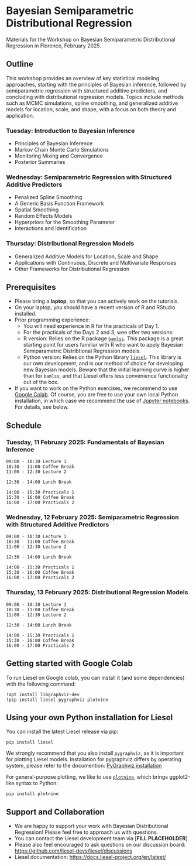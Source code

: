 # Bayesian Semiparametric Distributional Regression

Materials for the Workshop on Bayesian Semiparametric Distributional Regression in Florence, February 2025.

## Outline

This workshop provides an overview of key statistical modeling approaches, starting with the principles of Bayesian inference, followed by semiparametric regression with structured additive predictors, and concluding with distributional regression models. Topics include methods such as MCMC simulations, spline smoothing, and generalized additive models for location, scale, and shape, with a focus on both theory and application.

### Tuesday: Introduction to Bayesian Inference

- Principles of Bayesian Inference
- Markov Chain Monte Carlo Simulations
- Monitoring Mixing and Convergence
- Posterior Summaries

### Wednesday: Semiparametric Regression with Structured Additive Predictors

- Penalized Spline Smoothing
- A Generic Basis Function Framework
- Spatial Smoothing
- Random Effects Models
- Hyperpriors for the Smoothing Parameter
- Interactions and Identification

### Thursday: Distributional Regression Models

- Generalized Additive Models for Location, Scale and Shape
- Applications with Continuous, Discrete and Multivariate Responses
- Other Frameworks for Distributional Regression

## Prerequisites

- Please bring a **laptop**, so that you can actively work on the tutorials.
- On your laptop, you should have a recent version of R and RStudio installed.
- Prior programming experience:
  - You will need experience in R for the practicals of Day 1.
  - For the practicals of the Days 2 and 3, wee offer two versions:
  - R version: Relies on the R package [`bamlss`](https://cran.r-project.org/web/packages/bamlss/vignettes/bamlss.html). This package is a great starting point for users familiar with R who want to apply Bayesian Semiparametric Distribtional Regression models.
  - Python version: Relies on the Python library [`liesel`](https://liesel-project.org). This library is our own development, and is our method of choice for developing new Bayesian models. Beware that the initial learning curve is higher than for `bamlss`, and that Liesel offers less convenience functionality out of the box.
- If you want to work on the Python exercises, we recommend to use [Google Colab](https://colab.research.google.com). Of course, you are free to use your own local Python installation, in which case we recommend the use of [Jupyter notebooks](https://jupyter.org). For details, see below.



## Schedule

### Tuesday, 11 February 2025: Fundamentals of Bayesian Inference

```
09:00 - 10:30 Lecture 1
10:30 - 11:00 Coffee Break
11:00 - 12:30 Lecture 2

12:30 - 14:00 Lunch Break

14:00 - 15:30 Practicals 1
15:30 - 16:00 Coffee Break
16:00 - 17:00 Practicals 2
```

### Wednesday, 12 February 2025: Semiparametric Regression with Structured Additive Predictors

```
09:00 - 10:30 Lecture 1
10:30 - 11:00 Coffee Break
11:00 - 12:30 Lecture 2

12:30 - 14:00 Lunch Break

14:00 - 15:30 Practicals 1
15:30 - 16:00 Coffee Break
16:00 - 17:00 Practicals 2
```

### Thursday, 13 February 2025: Distributional Regression Models

```
09:00 - 10:30 Lecture 1
10:30 - 11:00 Coffee Break
11:00 - 12:30 Lecture 2

12:30 - 14:00 Lunch Break

14:00 - 15:30 Practicals 1
15:30 - 16:00 Coffee Break
16:00 - 17:00 Practicals 2
```

## Getting started with Google Colab

To run Liesel on Google colab, you can install it (and some dependencies) with the following
command:

```
!apt install libgraphviz-dev
!pip install liesel pygraphviz plotnine
```

## Using your own Python installation for Liesel

You can install the latest Liesel release via pip:

```
pip install liesel
```

We strongly recommend that you also install `pygraphviz`, as it is important for
plotting Liesel models. Installation for pygraphviz differs by operating system, please
refer to the documention: [PyGraphviz installation](https://pygraphviz.github.io/documentation/stable/install.html)

For general-purpose plotting, we like to use [`plotnine`](https://plotnine.org), which brings ggplot2-like
syntax to Python:

```
pip install plotnine
```

## Support and Collaboration

- We are happy to support your work with Bayesian Distributional Regression! Please feel free to approach us with questions.
- You can contact the Liesel development team via [**FILL PLACEHOLDER**]
- Please also feel encouraged to ask questions on our discussion board: <https://github.com/liesel-devs/liesel/discussions>
- Liesel documentation: <https://docs.liesel-project.org/en/latest/>
